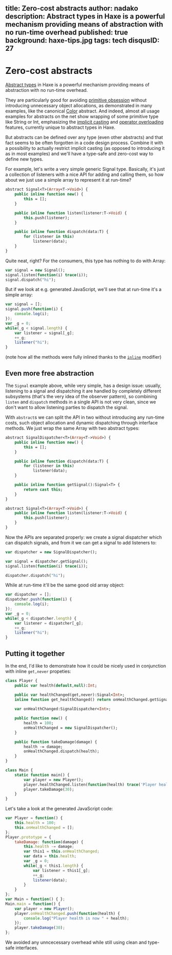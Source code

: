 title: Zero-cost abstracts
author: nadako
description: Abstract types in Haxe is a powerful mechanism providing means of abstraction with no run-time overhead
published: true
background: haxe-tips.jpg
tags: tech
disqusID: 27
---
# Zero-cost abstracts

[Abstract types](https://haxe.org/manual/types-abstract.html) in Haxe is a powerful mechanism providing means of abstraction
with no run-time overhead.

They are particularly good for avoiding [primitive obsession](http://wiki.c2.com/?PrimitiveObsession)
without introducing unnecessary object allocations, as demonstrated in many examples, like the canonical [Color](http://code.haxe.org/category/abstract-types/color.html)
abstract. And indeed, almost all usage examples for abstracts on the net show wrapping of some primitive type like String
or Int, emphasizing the [implicit casting](https://haxe.org/manual/types-abstract-implicit-casts.html) and
[operator overloading](https://haxe.org/manual/types-abstract-operator-overloading.html) features, currently unique to abstract
types in Haxe.

But abstracts can be defined over any type (even other abstracts) and that fact seems to be often forgotten in a code design
process. Combine it with a possibility to actually restrict implicit casting (as opposed to introducing it as in most examples)
and we'll have a type-safe and zero-cost way to define new types.

For example, let's write a very simple generic Signal type. Basically, it's just a collection of listeners with a nice
API for adding and calling them, so how about we just use a simple array to represent it at run-time?

```haxe
abstract Signal<T>(Array<T->Void>) {
    public inline function new() {
        this = [];
    }

    public inline function listen(listener:T->Void) {
        this.push(listener);
    }

    public inline function dispatch(data:T) {
        for (listener in this)
            listener(data);
    }
}
```

Quite neat, right? For the consumers, this type has nothing to do with Array:

```haxe
var signal = new Signal();
signal.listen(function(i) trace(i));
signal.dispatch("hi");
```

But if we look at e.g. generated JavaScript, we'll see that at run-time it's a simple array:
```js
var signal = [];
signal.push(function(i) {
	console.log(i);
});
var _g = 0;
while(_g < signal.length) {
	var listener = signal[_g];
	++_g;
	listener("hi");
}
```

(note how all the methods were fully inlined thanks to the [`inline`](https://haxe.org/manual/class-field-inline.html) modifier)

## Even more free abstraction

The `Signal` example above, while very simple, has a design issue: usually, listening to a signal and dispatching it are
handled by completely different subsystems (that's the very idea of the observer pattern), so combining `listen` and `dispatch` methods in a single API is not very clean, since we don't want to allow listening parties to dispatch the signal.

With `abstract`s we can split the API in two without introducing any run-time costs, such object allocation and dynamic dispatching through interface methods. We just wrap the same Array with two abstract types:

```haxe
abstract SignalDispatcher<T>(Array<T->Void>) {
    public inline function new() {
        this = [];
    }

    public inline function dispatch(data:T) {
        for (listener in this)
            listener(data);
    }

    public inline function getSignal():Signal<T> {
        return cast this;
    }
}

abstract Signal<T>(Array<T->Void>) {
    public inline function listen(listener:T->Void) {
        this.push(listener);
    }
}
```

Now the APIs are separated properly: we create a signal dispatcher which can dispatch signals, and from it we can get a
signal to add listeners to:

```haxe
var dispatcher = new SignalDispatcher();

var signal = dispatcher.getSignal();
signal.listen(function(i) trace(i));

dispatcher.dispatch("hi");
```

While at run-time it'll be the same good old array object:

```js
var dispatcher = [];
dispatcher.push(function(i) {
	console.log(i);
});
var _g = 0;
while(_g < dispatcher.length) {
	var listener = dispatcher[_g];
	++_g;
	listener("hi");
}
```

## Putting it together

In the end, I'd like to demonstrate how it could be nicely used in conjunction with inline `get,never` propeties:

```haxe
class Player {
    public var health(default,null):Int;

    public var healthChanged(get,never):Signal<Int>;
    inline function get_healthChanged() return onHealthChanged.getSignal();
    
    var onHealthChanged:SignalDispatcher<Int>;

    public function new() {
        health = 100;
        onHealthChanged = new SignalDispatcher();
    }

    public function takeDamage(damage) {
        health -= damage;
        onHealthChanged.dispatch(health);
    }
}

class Main {
    static function main() {
        var player = new Player();
        player.healthChanged.listen(function(health) trace('Player health is now $health'));
        player.takeDamage(30);
    }
}
```

Let's take a look at the generated JavaScript code:

```js
var Player = function() {
	this.health = 100;
	this.onHealthChanged = [];
};
Player.prototype = {
	takeDamage: function(damage) {
		this.health -= damage;
		var this1 = this.onHealthChanged;
		var data = this.health;
		var _g = 0;
		while(_g < this1.length) {
			var listener = this1[_g];
			++_g;
			listener(data);
		}
	}
};
var Main = function() { };
Main.main = function() {
	var player = new Player();
	player.onHealthChanged.push(function(health) {
		console.log("Player health is now " + health);
	});
	player.takeDamage(30);
};
```

We avoided any unncecessary overhead while still using clean and type-safe interfaces.
